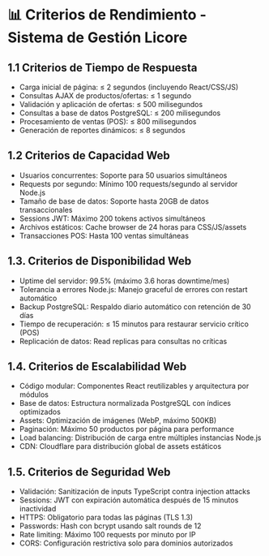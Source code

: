 # 📊 Criterios de Rendimiento - Sistema de Gestión Licore

## 1.1 Criterios de Tiempo de Respuesta
- Carga inicial de página: ≤ 2 segundos (incluyendo React/CSS/JS)
- Consultas AJAX de productos/ofertas: ≤ 1 segundo
- Validación y aplicación de ofertas: ≤ 500 milisegundos
- Consultas a base de datos PostgreSQL: ≤ 200 milisegundos
- Procesamiento de ventas (POS): ≤ 800 milisegundos
- Generación de reportes dinámicos: ≤ 8 segundos

## 1.2 Criterios de Capacidad Web
- Usuarios concurrentes: Soporte para 50 usuarios simultáneos
- Requests por segundo: Mínimo 100 requests/segundo al servidor Node.js
- Tamaño de base de datos: Soporte hasta 20GB de datos transaccionales
- Sessions JWT: Máximo 200 tokens activos simultáneos
- Archivos estáticos: Cache browser de 24 horas para CSS/JS/assets
- Transacciones POS: Hasta 100 ventas simultáneas

## 1.3. Criterios de Disponibilidad Web
- Uptime del servidor: 99.5% (máximo 3.6 horas downtime/mes)
- Tolerancia a errores Node.js: Manejo graceful de errores con restart automático
- Backup PostgreSQL: Respaldo diario automático con retención de 30 días
- Tiempo de recuperación: ≤ 15 minutos para restaurar servicio crítico (POS)
- Replicación de datos: Read replicas para consultas no críticas

## 1.4. Criterios de Escalabilidad Web
- Código modular: Componentes React reutilizables y arquitectura por módulos
- Base de datos: Estructura normalizada PostgreSQL con índices optimizados
- Assets: Optimización de imágenes (WebP, máximo 500KB)
- Paginación: Máximo 50 productos por página para performance
- Load balancing: Distribución de carga entre múltiples instancias Node.js
- CDN: Cloudflare para distribución global de assets estáticos

## 1.5. Criterios de Seguridad Web
- Validación: Sanitización de inputs TypeScript contra injection attacks
- Sessions: JWT con expiración automática después de 15 minutos inactividad
- HTTPS: Obligatorio para todas las páginas (TLS 1.3)
- Passwords: Hash con bcrypt usando salt rounds de 12
- Rate limiting: Máximo 100 requests por minuto por IP
- CORS: Configuración restrictiva solo para dominios autorizados
